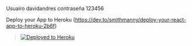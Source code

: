 Usuairo davidandres
contraseña 123456

Deploy your App to Heroku (https://dev.to/smithmanny/deploy-your-react-app-to-heroku-2b6f)

> [![Deployed to Heroku](https://www.herokucdn.com/deploy/button.png)](https://sleepy-mountain-25083.herokuapp.com/)
